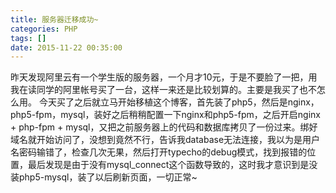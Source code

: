 ```yaml
---
title: 服务器迁移成功~
categories: PHP
tags: []
date: 2015-11-22 00:35:00
---
```


昨天发现阿里云有一个学生版的服务器，一个月才10元，于是不要脸了一把，用我在读同学的阿里帐号买了一台，这样一来还是比较划算的。主要是我买了也不怎么用。
今天买了之后就立马开始移植这个博客，首先装了php5，然后是nginx，php5-fpm，mysql，装好之后稍稍配置一下nginx和php5-fpm，之后开启nginx + php-fpm + mysql，又把之前服务器上的代码和数据库拷贝了一份过来。绑好域名就开始访问了，没想到竟然不行，告诉我database无法连接，我以为是用户名密码输错了，检查几次无果，然后打开typecho的debug模式，找到报错的位置，最后发现是由于没有mysql_connect这个函数导致的，这时我才意识到是没装php5-mysql，装了以后刷新页面，一切正常~
